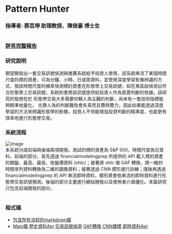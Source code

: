 # Pattern Hunter
### 指導者: 蔡芸琤 助理教授、陳俊豪 博士生
#  
### [詳見完整報告](https://github.com/albert0796/MachineLearning/blob/master/Project_PatternHunter/Report/%E5%A0%B1%E5%91%8A%E8%AA%AA%E6%98%8E%E6%9B%B8.pdf)
### 研究說明  
期望開發出一套交易訊號偵測與推薦系統給予投資人使用，該系統串流了某個時間尺度的標的資產，可為分鐘、小時、日或周資料，並使用深度學習影像辨識的方式，按該時間尺度的頻率偵測標的資產在形態學上交易訊號，如在某區段偵測出符合形態學上交易訊號，系統則會將該訊號提供給投資人作為買賣判斷的依據。該研究的發想在於 形態學交易大多需要仰賴人為主觀的判斷，尚未有一套技術指標能夠精準地量化， 光靠人為的判斷難免會失真而且費時費力，因此如果能透過深度學習的方法來辨識形態學的影像，投資人不但能增加投資判斷的精準度，也能更有效率地進行形態學交易。 
### 系統流程  
![image](https://github.com/albert0796/MachineLearning/blob/master/Project_PatternHunter/Report/flow_chart.png)  
本系統分成前端與後端兩項開發。測試的標的資產為 S&P 500，時間尺度為日資料。前端的部分，首先透過 financialmodelingprep 所提供的 API 載入標的資產的開盤、最高、最低、收盤價資料 (ohlc)；接著將 ohlc 做 GAF 轉換，將一維的時間序列資料轉換為二維的圖像資料；接著透過 CNN 模形進行訓練；隨後再透過 financialmodelingprep 的 API 串流即時資料，模形將會依串流的即時資料進行形態學交易訊號預測。後端的部分主要進行網站開發以及使用者介面優化。本篇研究只包含前端開發的部分。  
#  
### 程式碼  
* [包含所有流程的markdown檔](https://github.com/albert0796/MachineLearning/blob/master/Project_PatternHunter/Code/Pattern%20Hunter%20%E5%90%B3%E6%94%BF%E7%BF%B0.ipynb)
* [Main檔](https://github.com/albert0796/MachineLearning/blob/master/Project_PatternHunter/Code/Main.py)
[歷史資料Api](https://github.com/albert0796/MachineLearning/blob/master/Project_PatternHunter/Code/Api_history.py)
[交易訊號偵測](https://github.com/albert0796/MachineLearning/blob/master/Project_PatternHunter/Code/Signal2.py)
[GAF轉換](https://github.com/albert0796/MachineLearning/blob/master/Project_PatternHunter/Code/util_gasf.py)
[CNN建模](https://github.com/albert0796/MachineLearning/blob/master/Project_PatternHunter/Code/util_gasf.py)
[即時資料Api](https://github.com/albert0796/MachineLearning/blob/master/Project_PatternHunter/Code/Api_realtime.py)
